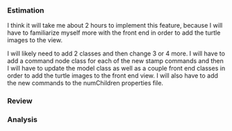### Estimation

I think it will take me about 2 hours to implement this feature, because I will have to familiarize myself more with the front end in order to add the turtle images to the view. 

I will likely need to add 2 classes and then change 3 or 4 more. I will have to add a command node class for each of the new stamp commands and then I will have to update the model class as well as a couple front end classes in order to add the turtle images to the front end view. I will also have to add the new commands to the numChildren properties file.


### Review


### Analysis